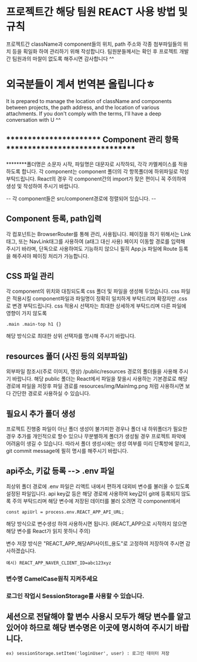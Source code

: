 # 프로젝트간 해당 팀원 REACT 사용 방법 및 규칙

프로젝트간 className과 component들의 위치, path 주소와 각종 첨부파일들의 위치 등을 획일화 하여 관리하기 위해 작성합니다.
팀원분들께서는 확인 후 프로젝트 개발간 팀원과의 마찰이 없도록 해주시면 감사합니다 ^^


# 외국분들이 계셔 번역본 올립니다ㅎ

It is prepared to manage the location of className and components between projects, the path address, and the location of various attachments.
If you don't comply with the terms, I'll have a deep conversation with U ^^


## ********************** Component 관리 항목 ******************************

********폴더명은 소문자 시작, 파일명은 대문자로 시작하되, 각각 카멜케이스를 적용하도록 합니다.
각 component는 component 폴더의 각 항목폴더에 하위파일로 작성 부탁드립니다.
React의 경우 각 component간의 import가 잦은 편이니 꼭 주의하여 생성 및 작성하여 주시기 바랍니다.

-- 각 component들은 src/component경로에 정렬되어 있습니다. --

## Component 등록, path입력

각 컴포넌트는 BrowserRouter를 통해 관리, 사용됩니다. 페이징을 하기 위해서는 Link 태그, 또는 NavLink태그를 사용하여 (a태그 대신 사용)
페이지 이동할 경로를 입력해 주시기 바라며, 단독으로 사용하여도 기능하지 않으니 
필히 App.js 파일에 Route 등록을 해주셔야 페이징 처리가 가능합니다.

## CSS 파일 관리

각 component의 위치와 대칭되도록 css 폴더 및 파일을 생성해 두었습니다. 
css 파일은 적용시킬 component파일과 파일명이 정확히 일치하게 부탁드리며 확장자만 .css로 변경 부탁드립니다.
css 적용시 선택자는 최대한 상세하게 부탁드리며 다른 파일에 영향이 가지 않도록 

    .main .main-top h1 {} 

해당 방식으로 최대한 상위 선택자를 명시해 주시기 바랍니다.

## resources 폴더 (사진 등의 외부파일)

외부파일 참조시(주로 이미지, 영상) /public/resources 경로의 폴더들을 사용해 주시기 바랍니다.
해당 public 폴더는 React에서 파일을 찾을시 사용하는 기본경로로 해당 경로에 파일을 저장후 
파일 경로를 resources/img/MainImg.png 처럼 사용하시면 보다 간단한 경로로 사용하실 수 있습니다.


## 필요시 추가 폴더 생성

프로젝트 진행중 파일이 아닌 폴더 생성이 불가피한 경우나 폴더 내 하위폴더가 필요한 경우 추가를 개인적으로 할수 있으나
무분별하게 폴더가 생성될 경우 프로젝트 파악에 어려움이 생길 수 있습니다. 
따라서 폴더 생성시에는 생성 여부를 미리 단톡방에 알리고, git commit message에 필히 명시를 해주시기 바랍니다.

## api주소, 키값 등록 --> .env 파일

최상위 폴더 경로에 .env 파일은 리액트 내에서 편하게 대외비 변수를 불러올 수 있도록 설정된 파일입니다. 
api key값 등은 해당 경로에 사용하여 key값이 git에 등록되지 않도록 주의 부탁드리며
해당 변수에 저장된 데이터를 불러 오려면 각 component에서 

    const apiUrl = process.env.REACT_APP_API_URL;

해당 방식으로 변수생성 하여 사용하시면 됩니다. 
(REACT_APP으로 시작하지 않으면 해당 변수를 React가 읽지 못하니 주의)

변수 저장 방식은 "REACT_APP_해당API사이트_용도"로 고정하여 저장하여 주시면 감사하겠습니다. 

    예시) REACT_APP_NAVER_CLIENT_ID=abc123xyz


### 변수명 CamelCase원칙 지켜주세요 ###

### 로그인 작업시 SessionStorage를 사용할 수 있습니다. ###

세션으로 전달해야 할 변수 사용시 모두가 해당 변수를 알고 있어야 하므로 해당 변수명은 이곳에 명시하여 주시기 바랍니다.
-------------------------------------------------------------------------------------
    ex) sessionStorage.setItem('loginUser', user) : 로그인 데이터 저장
